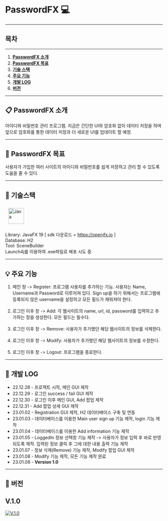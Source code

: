 # PasswordFX 💻

---

## 목차

---

1. [**PasswordFX 소개**](#1)
2. [**PasswordFX 목표**](#2)
3. [**기술 스택**](#3)
4. [**주요 기능**](#4)
5. [**개발 LOG**](#5)
6. [**버전**](#6)
---
<div id="1"></div>

## 📋 PasswordFX 소개

아이디와 비밀번호 관리 프로그램.
지금은 간단한 UI와 암호화 없이 데이터 저장을 하며 앞으로 암호화를 통한 데이터 저장과 더 새로운 UI를 업데이트 할 예정.

---
<div id="2"></div>

## 🎯 PasswordFX 목표

사용자가 가입한 여러 사이트의 아이디와 비밀번호를 쉽게 저장하고 관리 할 수 있도록 도움을 줄 수 있다.

---

<div id="3"></div>

## 🔧 기술스택

<a href="https://www.java.com/" target="_blank"><img style="margin: 10px" src="https://profilinator.rishav.dev/skills-assets/java-original-wordmark.svg" alt="Java" height="50" /></a>

Library: JavaFX 19 [ sdk 다운로드 = <https://openjfx.io> ] <br/> Database: H2 <br/> Tool: SceneBuilder <br/>
Launch4j를 이용하여 .exe파일로 배포 시도 중

---

<div id="4"></div>

## 💡 주요 기능

1. 메인 창 -> Register: 프로그램 사용자를 추가하는 기능. 사용자는 Name, Username과 Password로 이루어져 있다. Sign up을 하기 위해서는
프로그램에 등록되지 않은 username을 설정하고 모든 필드가 채워져야 한다. <br/><br/>
2. 로그인 이후 창 -> Add: 각 웹사이트의 name, url, id, password를 입력하고 추가하는 창을 생성한다. 모든 필드는 필수다.<br/><br/>
3. 로그인 이후 창 -> Remove: 사용자가 추가했던 해당 웹사이트의 정보를 삭제한다. <br/><br/>
4. 로그인 이후 창 -> Modify: 사용자가 추가했던 해당 웹사이트의 정보를 수정한다. <br/><br/>
5. 로그인 이후 창 -> Logout: 프로그램을 종료한다.

---

<div id="5"></div>

## 📃 개발 LOG

* 22.12.28 - 프로젝트 시작, 메인 GUI 제작
* 22.12.29 - 로그인 success / fail GUI 제작
* 22.12.30 - 로그인 이후 메인 GUI, Add 팝업 제작
* 22.12.31 - Add 팝업 상세 GUI 제작
* 23.01.02 - Registration GUI 제작, H2 데이터베이스 구축 및 연동
* 23.01.03 - 데이터베이스를 이용한 Main user sign up 기능 제작, login 기능 제작
* 23.01.04 - 데이터베이스를 이용한 Add information 기능 제작
* 23.01.05 - LoggedIn 정보 선택창 기능 제작 -> 사용자가 정보 입력 후 바로 반영되도록 제작. 입력된 정보 클릭 후 그에 대한 내용 출력 기능
제작
* 23.01.07 - 정보 삭제(Remove) 기능 제작, Modify 팝업 GUI 제작
* 23.01.08 - Modify 기능 제작, 모든 기능 제작 완료
* 23.01.08 - **Version 1.0**

---
<div id="1"></div>

## 💾 버전

## V.1.0

[![V.1.0](http://img.youtube.com/vi/Oh_f3jr0kGo/0.jpg)](https://youtu.be/Oh_f3jr0kGo?t=0s)